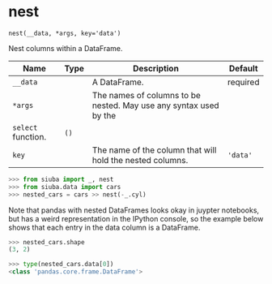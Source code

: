 # nest

`nest(__data, *args, key='data')`

Nest columns within a DataFrame.

| Name     | Type   | Description                                               | Default   |
|----------|--------|-----------------------------------------------------------|-----------|
| `__data` |        | A DataFrame.                                              | required  |
| `*args`  |        | The names of columns to be nested. May use any syntax used by the
`select` function.                                                           | `()`      |
| `key`    |        | The name of the column that will hold the nested columns. | `'data'`  |

```python
>>> from siuba import _, nest
>>> from siuba.data import cars
>>> nested_cars = cars >> nest(-_.cyl)
```

Note that pandas with nested DataFrames looks okay in juypter notebooks,
but has a weird representation in the IPython console, so the example below
shows that each entry in the data column is a DataFrame.

```python
>>> nested_cars.shape
(3, 2)
```

```python
>>> type(nested_cars.data[0])
<class 'pandas.core.frame.DataFrame'>
```